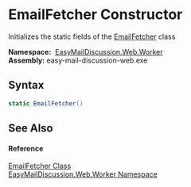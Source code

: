 EmailFetcher Constructor
========================
Initializes the static fields of the [EmailFetcher][1] class

  **Namespace:**  [EasyMailDiscussion.Web.Worker][2]  
  **Assembly:** easy-mail-discussion-web.exe

Syntax
------

```csharp
static EmailFetcher()
```


See Also
--------

#### Reference
[EmailFetcher Class][1]  
[EasyMailDiscussion.Web.Worker Namespace][2]  

[1]: README.md
[2]: ../README.md
